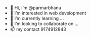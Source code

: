 - 👋 Hi, I’m @parmarbhanu
- 👀 I’m interested in web development
- 🌱 I’m currently learning ...
- 💞️ I’m looking to collaborate on ...
- 📫 my contact 9174912843

<!---
parmarbhanu/parmarbhanu is a ✨ special ✨ repository because its `README.md` (this file) appears on your GitHub profile.
You can click the Preview link to take a look at your changes.
--->
